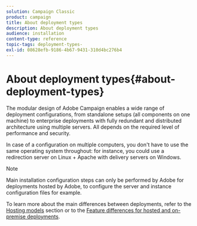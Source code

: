 ```yaml
---
solution: Campaign Classic
product: campaign
title: About deployment types
description: About deployment types
audience: installation
content-type: reference
topic-tags: deployment-types-
exl-id: 08628efb-9186-4b67-9431-310d4bc276b4
---
```

# About deployment types{#about-deployment-types}

The modular design of Adobe Campaign enables a wide range of deployment configurations, from standalone setups (all components on one machine) to enterprise deployments with fully redundant and distributed architecture using multiple servers. All depends on the required level of performance and security.

In case of a configuration on multiple computers, you don't have to use the same operating system throughout: for instance, you could use a redirection server on Linux + Apache with delivery servers on Windows.

>[!NOTE]
>
>Main installation configuration steps can only be performed by Adobe for deployments hosted by Adobe, to configure the server and instance configuration files for example.
>
>To learn more about the main differences between deployments, refer to the [Hosting models](../../installation/using/hosting-models.md) section or to the [Feature differences for hosted and on-premise deployments](../../installation/using/capability-matrix.md).
